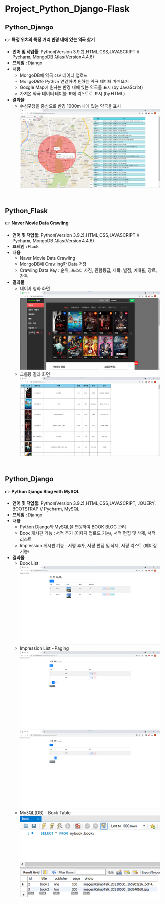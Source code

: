 # Project_Python_Django-Flask

## Python_Django

:point_right: **특정 위치의 특정 거리 반경 내에 있는 약국 찾기**  
- **언어 및 작업툴**: Python(Version 3.9.2),HTML,CSS,JAVASCRIPT // Pycharm, MongoDB Atlas(Version 4.4.6)
- **프레임** : Django
- **내용**
  - MongoDB에 약국 csv 데이터 업로드
  - MongoDB와 Python 연결하여 원하는 약국 데이터 가져오기
  - Google Map에 원하는 반경 내에 있는 약국들 표시 (by JavaScript)
  - 가져온 약국 데이터 테이블 표에 리스트로 표시 (by HTML)
- **결과물**
  - 수성구청을 중심으로 반경 1000m 내에 있는 약국들 표시 
![](/djangoPharmacy_capture.png)
<br>

## Python_Flask

:point_right: **Naver Movie Data Crawling**  
- **언어 및 작업툴**: Python(Version 3.9.2),HTML,CSS,JAVASCRIPT // Pycharm, MongoDB Atlas(Version 4.4.6)
- **프레임** : Flask
- **내용**
  - Naver Movie Data Crawling
  - MongoDB에 Crawling한 Data 저장
  - Crawling Data Key : 순위, 포스터 사진, 관람등급, 제목, 별점, 예매율, 장르, 감독
- **결과물**
  - 네이버 영화 화면
![](/NaverMovie_capture.png)
  - 크롤링 결과 화면
![](/flaskNaverMovie_MongoDB_capture.png)
<br>

## Python_Django

:point_right: **Python Django Blog with MySQL**  
- **언어 및 작업툴**: Python(Version 3.9.2),HTML,CSS,JAVASCRIPT, JQUERY, BOOTSTRAP // Pycharm, MySQL
- **프레임** : Django
- **내용**
  - Python Django와 MySQL을 연동하여 BOOK BLOG 관리
  - Book 게시판 기능 : 서적 추가 (이미지 업로드 기능), 서적 편집 및 삭제, 서적 리스트
  - Impression 게시판 기능 : 서평 추가, 서평 편집 및 삭제, 서평 리스트 (페이징 기능)
- **결과물**
  - Book List
![](/mybook_capture5.png)
  - Impression List - Paging
![](/mybook_capture9.png)
![](/mybook_capture10.png)
  - MySQL(DB) - Book Table
![](/mybook_mysql1.png)
<br>

